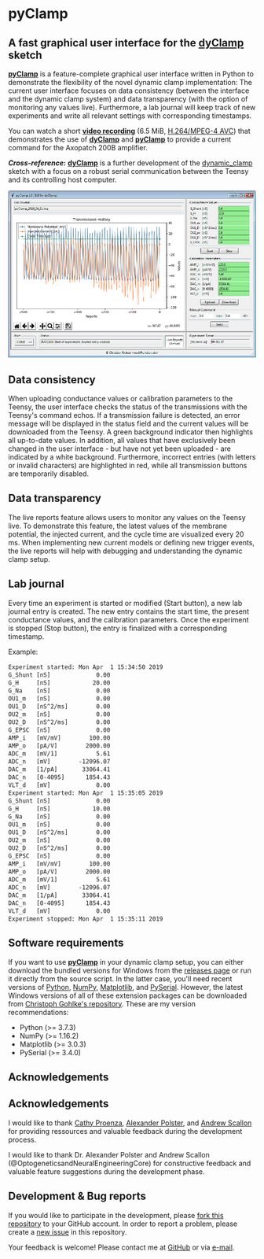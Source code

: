# pyClamp
## A fast graphical user interface for the [dyClamp](https://github.com/christianrickert/dyClamp) sketch

**[pyClamp](https://github.com/christianrickert/pyClamp)** is a feature-complete graphical user interface written in Python to demonstrate the flexibility of the novel dynamic clamp implementation: The current user interface focuses on data consistency (between the interface and the dynamic clamp system) and data transparency (with the option of monitoring any values live). Furthermore, a lab journal will keep track of new experiments and write all relevant settings with corresponding timestamps.

You can watch a short **[video recording](https://github.com/christianrickert/pyClamp/blob/master/media/pyClamp.mkv?raw=true)** (6.5 MiB, [H.264/MPEG-4 AVC](https://en.wikipedia.org/wiki/H.264/MPEG-4_AVC)) that demonstrates the use of **[dyClamp](https://github.com/christianrickert/dyClamp)** and **[pyClamp](https://github.com/christianrickert/pyClamp)** to provide a current command for the Axopatch 200B amplifier.

**_Cross-reference_:** **[dyClamp](https://github.com/christianrickert/dyClamp)** is a further development of the [dynamic_clamp](https://github.com/nsdesai/dynamic_clamp) sketch with a focus on a robust serial communication between the Teensy and its controlling host computer.

![Screenshot](https://github.com/christianrickert/pyClamp/blob/master/media/pyClamp.png)

## Data consistency

When uploading conductance values or calibration parameters to the Teensy, the user interface checks the status of the transmissions with the Teensy's command echos. If a transmission failure is detected, an error message will be displayed in the status field and the current values will be downloaded from the Teensy. A green background indicator then highlights all up-to-date values. In addition, all values that have exclusively been changed in the user interface - but have not yet been uploaded - are indicated by a white background. Furthermore, incorrect entries (with letters or invalid characters) are highlighted in red, while all transmission buttons are temporarily disabled.

## Data transparency

The live reports feature allows users to monitor any values on the Teensy live. To demonstrate this feature, the latest values of the membrane potential, the injected current, and the cycle time are visualized every 20 ms. When implementing new current models or defining new trigger events, the live reports will help with debugging and understanding the dynamic clamp setup.

## Lab journal

Every time an experiment is started or modified (Start button), a new lab journal entry is created. The new entry contains the start time, the present conductance values, and the calibration parameters. Once the experiment is stopped (Stop button), the entry is finalized with a corresponding timestamp.

Example:
```
Experiment started:	Mon Apr  1 15:34:50 2019
G_Shunt	[nS]    	     0.00
G_H 	[nS]       	    20.00
G_Na	[nS]       	     0.00
OU1_m	[nS]      	     0.00
OU1_D	[nS^2/ms] 	     0.00
OU2_m	[nS]      	     0.00
OU2_D	[nS^2/ms] 	     0.00
G_EPSC	[nS]     	     0.00
AMP_i	[mV/mV]   	   100.00
AMP_o	[pA/V]    	  2000.00
ADC_m	[mV/1]    	     5.61
ADC_n	[mV]      	-12096.07
DAC_m	[1/pA]    	 33064.41
DAC_n	[0-4095]  	  1854.43
VLT_d	[mV]      	     0.00
Experiment started:	Mon Apr  1 15:35:05 2019
G_Shunt	[nS]    	     0.00
G_H 	[nS]       	    10.00
G_Na	[nS]       	     0.00
OU1_m	[nS]      	     0.00
OU1_D	[nS^2/ms] 	     0.00
OU2_m	[nS]      	     0.00
OU2_D	[nS^2/ms] 	     0.00
G_EPSC	[nS]     	     0.00
AMP_i	[mV/mV]   	   100.00
AMP_o	[pA/V]    	  2000.00
ADC_m	[mV/1]    	     5.61
ADC_n	[mV]      	-12096.07
DAC_m	[1/pA]    	 33064.41
DAC_n	[0-4095]  	  1854.43
VLT_d	[mV]      	     0.00
Experiment stopped:	Mon Apr  1 15:35:11 2019
```

## Software requirements

If you want to use **[pyClamp](https://github.com/christianrickert/pyClamp)** in your dynamic clamp setup, you can either download the bundled versions for Windows from the [releases page](https://github.com/christianrickert/pyClamp/releases) or run it directly from the source script. In the latter case, you'll need recent versions of [Python](https://www.python.org/downloads/), [NumPy](https://www.scipy.org/scipylib/download.html), [Matplotlib](https://matplotlib.org/users/installing.html), and [PySerial](https://pypi.org/project/pyserial/). However, the latest Windows versions of all of these extension packages can be downloaded from [Christoph Gohlke's repository](https://www.lfd.uci.edu/~gohlke/pythonlibs/). These are my version recommendations:

- Python      (>= 3.7.3)
- NumPy       (>= 1.16.2)
- Matplotlib  (>= 3.0.3)
- PySerial    (>= 3.4.0)

## Acknowledgements

## Acknowledgements

I would like to thank [Cathy Proenza](http://www.ucdenver.edu/academics/colleges/medicalschool/departments/physiology/faculty/Pages/Proenza.aspx), [Alexander Polster](http://www.ucdenver.edu/academics/colleges/medicalschool/departments/physiology/postdocs/Pages/Polster.aspx), and [Andrew Scallon](https://optogeneticsandneuralengineeringcore.gitlab.io/ONECoreSite/) for providing ressources and valuable feedback during the development process.

I would like to thank Dr. Alexander Polster and Andrew Scallon (@OptogeneticsandNeuralEngineeringCore) for constructive feedback and valuable feature suggestions during the development phase.

## Development & Bug reports

If you would like to participate in the development, please [fork this repository](https://help.github.com/articles/fork-a-repo) to your GitHub account. In order to report a problem, please create a [new issue](https://help.github.com/articles/creating-an-issue/) in this repository.

Your feedback is welcome! Please contact me at [GitHub](https://github.com/christianrickert/) or via [e-mail](mailto:mail@crickert.de).
